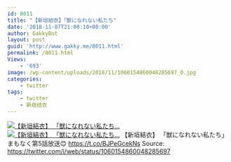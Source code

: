 ```yaml
---
id: 8011
title: "【新垣結衣】「獣になれない私たち"
date: '2018-11-07T21:00:10+08:00'
author: GakkyBot
layout: post
guid: 'http://www.gakky.me/8011.html'
permalink: /8011.html
Views:
    - '693'
image: /wp-content/uploads/2018/11/1060154860048285697_0.jpg
categories:
    - twitter
tags:
    - twitter
    - 新垣结衣
---
```


[![【新垣結衣】
「獣になれない私たち...](http://www.yui-aragaki.org/wp-content/uploads/2018/11/1060154860048285697_0.jpg)](http://www.yui-aragaki.org/wp-content/uploads/2018/11/1060154860048285697_0.jpg)
[![【新垣結衣】
「獣になれない私たち...](http://www.yui-aragaki.org/wp-content/uploads/2018/11/1060154860048285697_1.jpg)](http://www.yui-aragaki.org/wp-content/uploads/2018/11/1060154860048285697_1.jpg)
【新垣結衣】
「獣になれない私たち」
まもなく第5話放送😊 https://t.co/BJPeGcekNs
Source: <https://twitter.com/i/web/status/1060154860048285697>

